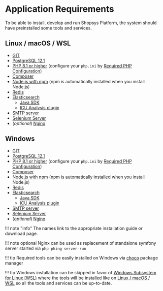 # Application Requirements
To be able to install, develop and run Shopsys Platform, the system should have preinstalled some tools and services.

## Linux / macOS / WSL
* [GIT](https://git-scm.com/book/en/v2/Getting-Started-Installing-Git)
* [PostgreSQL 12.1](https://wiki.postgresql.org/wiki/Detailed_installation_guides)
* [PHP 8.1 or higher](http://php.net/manual/en/install.php) (configure your `php.ini` by [Required PHP Configuration](../introduction/required-php-configuration.md))
* [Composer](https://getcomposer.org/doc/00-intro.md#globally)
* [Node.js with npm](https://nodejs.org/en/download/) (npm is automatically installed when you install Node.js)
* [Redis](https://redis.io/topics/quickstart)
* [Elasticsearch](https://www.elastic.co/guide/en/elasticsearch/reference/current/install-elasticsearch.html)
    * [Java SDK](https://www.oracle.com/technetwork/java/javase/overview/index.html)
    * [ICU Analysis plugin](https://www.elastic.co/guide/en/elasticsearch/plugins/current/analysis-icu.html)
* [SMTP server](https://github.com/mailhog/MailHog)
* [Selenium Server](https://www.npmjs.com/package/selenium-standalone#install--run)
* (*optional*) [Nginx](http://nginx.org/en/docs/install.html)

## Windows
* [GIT](https://git-scm.com/download/win)
* [PostgreSQL 12.1](https://www.enterprisedb.com/downloads/postgres-postgresql-downloads#windows)
* [PHP 8.1 or higher](http://php.net/manual/en/install.windows.php) (configure your `php.ini` by [Required PHP Configuration](../introduction/required-php-configuration.md))
* [Composer](https://getcomposer.org/doc/00-intro.md#installation-windows)
* [Node.js with npm](https://nodejs.org/en/download/) (npm is automatically installed when you install Node.js)
* [Redis](https://github.com/MicrosoftArchive/redis/releases)
* [Elasticsearch](https://www.elastic.co/guide/en/elasticsearch/reference/current/install-elasticsearch.html)
    * [Java SDK](https://www.oracle.com/technetwork/java/javase/overview/index.html)
    * [ICU Analysis plugin](https://www.elastic.co/guide/en/elasticsearch/plugins/current/analysis-icu.html)
* [SMTP server](https://www.hmailserver.com/)
* [Selenium Server](https://www.npmjs.com/package/selenium-standalone#install--run)
* (*optional*) [Nginx](http://nginx.org/en/docs/install.html)

!!! note "Info"
    The names link to the appropriate installation guide or download page.

!!! note
    optional Nginx can be used as replacement of standalone symfony server started via `php phing server-run`

!!! tip
    Required tools can be easily installed on Windows via [choco](https://chocolatey.org/) package manager

!!! tip
    Windows installation can be skipped in favor of [Windows Subsystem for Linux (WSL)](https://docs.microsoft.com/en-us/windows/wsl/install-win10) where the tools will be installed like on [Linux / macOS / WSL](#linux--macos--wsl) so all the tools and services can be up-to-date.
